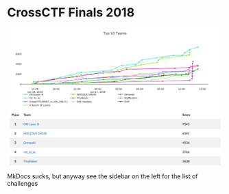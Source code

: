 
# CrossCTF Finals 2018

![Screenshot of scoreboard](scoreboard.png)

MkDocs sucks, but anyway see the sidebar on the left for the list of challenges
